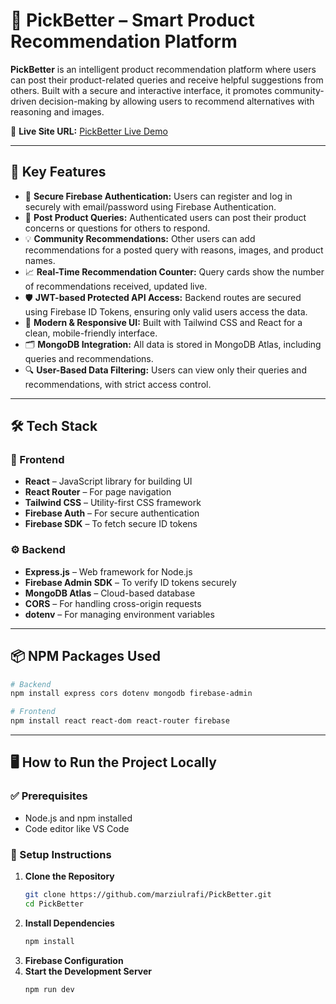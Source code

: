 # 🎯 PickBetter – Smart Product Recommendation Platform

**PickBetter** is an intelligent product recommendation platform where users can post their product-related queries and receive helpful suggestions from others. Built with a secure and interactive interface, it promotes community-driven decision-making by allowing users to recommend alternatives with reasoning and images.

🔗 **Live Site URL:** [PickBetter Live Demo](https://marziul-pickbetter.web.app/)  


---

## 🚀 Key Features

- 🔐 **Secure Firebase Authentication:** Users can register and log in securely with email/password using Firebase Authentication.
- 💬 **Post Product Queries:** Authenticated users can post their product concerns or questions for others to respond.
- 💡 **Community Recommendations:** Other users can add recommendations for a posted query with reasons, images, and product names.
- 📈 **Real-Time Recommendation Counter:** Query cards show the number of recommendations received, updated live.
- 🛡️ **JWT-based Protected API Access:** Backend routes are secured using Firebase ID Tokens, ensuring only valid users access the data.
- 🎨 **Modern & Responsive UI:** Built with Tailwind CSS and React for a clean, mobile-friendly interface.
- 🗂️ **MongoDB Integration:** All data is stored in MongoDB Atlas, including queries and recommendations.
- 🔍 **User-Based Data Filtering:** Users can view only their queries and recommendations, with strict access control.

---

## 🛠 Tech Stack

### 🔧 Frontend
- **React** – JavaScript library for building UI
- **React Router** – For page navigation
- **Tailwind CSS** – Utility-first CSS framework
- **Firebase Auth** – For secure authentication
- **Firebase SDK** – To fetch secure ID tokens

### ⚙️ Backend
- **Express.js** – Web framework for Node.js
- **Firebase Admin SDK** – To verify ID tokens securely
- **MongoDB Atlas** – Cloud-based database
- **CORS** – For handling cross-origin requests
- **dotenv** – For managing environment variables

---

## 📦 NPM Packages Used

```bash
# Backend
npm install express cors dotenv mongodb firebase-admin

# Frontend
npm install react react-dom react-router firebase

```

---

## 🖥️ How to Run the Project Locally

### ✅ Prerequisites
- Node.js and npm installed
- Code editor like VS Code

### 📁 Setup Instructions

1. **Clone the Repository**
   ```bash
   git clone https://github.com/marziulrafi/PickBetter.git
   cd PickBetter
2. **Install Dependencies**
   ```bash
   npm install
3. **Firebase Configuration**
4. **Start the Development Server**
   ```bash
   npm run dev



